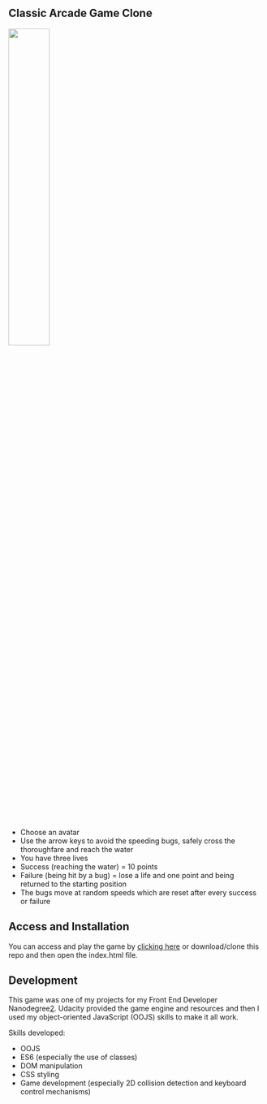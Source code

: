 ## Classic Arcade Game Clone 

<img src="https://github.com/wlabi/Classic-Arcade-Game-Clone-Udacity-FEND/blob/master/images/Classic%20arcade%20game.png" width="40%" height="40%">

- Choose an avatar
- Use the arrow keys to avoid the speeding bugs, safely cross the thoroughfare and reach the water 
- You have three lives
- Success (reaching the water) = 10 points
- Failure (being hit by a bug) = lose a life and one point and being returned to the starting position
- The bugs move at random speeds which are reset after every success or failure

## Access and Installation

You can access and play the game by [clicking here][1] or download/clone this repo and then open the index.html file.

## Development

This game was one of my projects for my Front End Developer Nanodegree[2]. Udacity provided the game engine and resources and then I used my object-oriented JavaScript (OOJS) skills to make it all work.

Skills developed:

- OOJS
- ES6 (especially the use of classes)
- DOM manipulation
- CSS styling
- Game development (especially 2D collision detection and keyboard control mechanisms)

[1]:https://eu.udacity.com/course/front-end-web-developer-nanodegree--nd001
[2]:https://eu.udacity.com/course/front-end-web-developer-nanodegree--nd001
